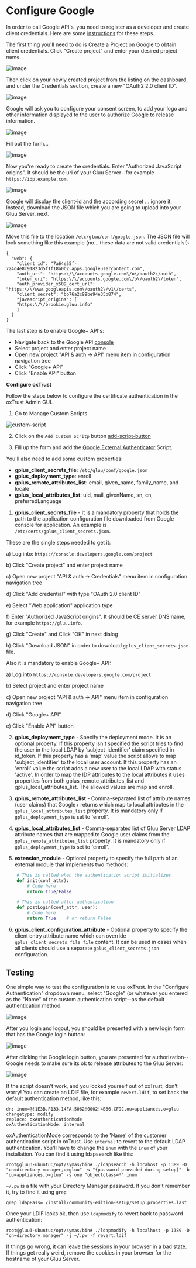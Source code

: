 # Configure Google

In order to call Google API's, you need to register as a developer and
create client credentials. Here are some
[instructions](https://developers.google.com/identity/protocols/OAuth2)
for these steps.

The first thing you'll need to do is Create a Project on Google to obtain
client credentials. Click "Create project" and enter your desired
project name.

![image](../img/admin-guide/multi-factor/01-create-project.png)

Then click on your newly created project from the listing on the
dashboard, and under the Credentials section, create a new "OAuth2 2.0
client ID". 

![image](../img/admin-guide/multi-factor/02-create-oauth2-creds.png)

Google will ask you to configure your consent screen, to add your logo
and other information displayed to the user to authorize Google to
release information.

![image](../img/admin-guide/multi-factor/03-create-oauth2-creds.png)

Fill out the form...

![image](../img/admin-guide/multi-factor/04-configure-authorization-page.png)

Now you're ready to create the credentials. Enter "Authorized JavaScript
origins". It should be the uri of your Gluu Server--for example
`https://idp.example.com`.

![image](../img/admin-guide/multi-factor/05-create-oauth2-creds.png)

Google will display the client-id and the according secret ... ignore
it. Instead, download the JSON file which you are going to upload into
your Gluu Server, next.

![image](../img/admin-guide/multi-factor/06-download_json.png)

Move this file to the location `/etc/gluu/conf/google.json`. The JSON
file will look something like this example (no... these data are not
valid credentials!):

```
{
  "web": {
    "client_id": "7a64e55f-724d4e8c91823d5f1f18a0b2.apps.googleusercontent.com",
    "auth_uri": "https:\/\/accounts.google.com\/o\/oauth2\/auth",
    "token_uri": "https:\/\/accounts.google.com\/o\/oauth2\/token",
    "auth_provider_x509_cert_url": "https:\/\/www.googleapis.com\/oauth2\/v1\/certs",
    "client_secret": "bb76a2c99be94e35b874",
    "javascript_origins": [
    "https:\/\/brookie.gluu.info"
    ]
  }
}
```

The last step is to enable Google+ API's:

- Navigate back to the Google API [console](https://console.developers.google.com/project)
- Select project and enter project name
- Open new project "API & auth -> API" menu item in configuration navigation tree
- Click "Google+ API"
- Click "Enable API" button

**Configure oxTrust**

Follow the steps below to configure the certificate authentication in the oxTrust Admin GUI.

1. Go to Manage Custom Scripts

![custom-script](../img/admin-guide/multi-factor/custom-script.png)

2. Click on the `Add Custom Scritp` button
[add-script-button](../img/admin-guide/multi-factor/add-script-button.png)

3. Fill up the form and add the [Google External Authenticator](./GooglePlusExternalAuthenticator.py) Script.

You'll also need to add some custom properties:

 * __gplus_client_secrets_file__: `/etc/gluu/conf/google.json`
 * __gplus_deployment_type__: enroll
 * __gplus_remote_attributes_list__: email, given_name, family_name, and locale
 * __gplus_local_attributes_list__: uid, mail, givenName, sn, cn, preferredLanguage

1. __gplus_client_secrets_file__ - It is a mandatory property that holds
   the path to the application configuration file downloaded from Google
   console for application. An example is `/etc/certs/gplus_client_secrets.json`.

These are the single steps needed to get it:

a) Log into: `https://console.developers.google.com/project`

b) Click "Create project" and enter project name

c) Open new project "API & auth -> Credentials" menu item in configuration navigation tree

d) Click "Add credential" with type "OAuth 2.0 client ID"

e) Select "Web application" application type

f) Enter "Authorized JavaScript origins". It should be CE server DNS
       name, for example `https://gluu.info`.

g) Click "Create" and Click "OK" in next dialog

h) Click "Download JSON" in order to download
       `gplus_client_secrets.json` file.

Also it is mandatory to enable Google+ API:
    
a) Log into `https://console.developers.google.com/project`
    
b) Select project and enter project name
    
c) Open new project "API & auth -> API" menu item in configuration navigation tree
    
d) Click "Google+ API"
    
e) Click "Enable API" button

2. __gplus_deployment_type__ - Specify the deployment mode. It is an
optional property. If this property isn't specified the script tries to
find the user in the local LDAP by 'subject_identifier' claim specified
in id_token. If this property has a 'map' value the script allows to map
'subject_identifier' to the local user account. If this property has an
'enroll' value the script adds a new user to the local LDAP with status
'active'. In order to map the IDP attributes to the local attributes it
uses properties from both gplus_remote_attributes_list and
gplus_local_attributes_list. The allowed values are map and enroll.

3. __gplus_remote_attributes_list__ - Comma-separated list of attribute
names (user claims) that Google+ returns which map to local attributes
in the `gplus_local_attributes_list` property. It is mandatory only if
`gplus_deployment_type` is set to 'enroll'.

4. __gplus_local_attributes_list__ - Comma-separated list of Gluu Server
LDAP attribute names that are mapped to Google user claims from the
`gplus_remote_attributes_list` property. It is mandatory only if
`gplus_deployment_type` is set to 'enroll'.

5. __extension_module__ - Optional property to specify the full path of
an external module that implements two methods:

```python
    # This is called when the authentication script initializes
    def init(conf_attr):
        # Code here
        return True/False

    # This is called after authentication
    def postLogin(conf_attr, user):
        # Code here
        return True    # or return False
```

6. __gplus_client_configuration_attribute__ - Optional property to
specify the client entry attribute name which can override
`gplus_client_secrets_file file` content. It can be used in cases when
all clients should use a separate `gplus_client_secrets.json`
configuration.

## Testing

One simple way to test the configuration is to use oxTrust. In the
"Configure Authentication" dropdown menu, select "Google" (or whatever
you entered as the "Name" of the custom authentication script--as the
default authentication method.

![image](../img/admin-guide/multi-factor/08-select_default_authentication.png)

After you login and logout, you should be presented with a new login
form that has the Google login button:

![image](../img/admin-guide/multi-factor/09-google-authentication-button.png)

After clicking the Google login button, you are presented for
authorization--Google needs to make sure its ok to release attributes to
the Gluu Server:

![image](../img/admin-guide/multi-factor/10-google-authorization.png)

If the script doesn't work, and you locked yourself out of oxTrust,
don't worry! You can create an LDIF file, for example `revert.ldif`, to
set back the default authentication method, like this:

```
dn: inum=@!1E3B.F133.14FA.5062!0002!4B66.CF9C,ou=appliances,o=gluu
changetype: modify
replace: oxAuthenticationMode
oxAuthenticationMode: internal
```

oxAuthenticationMode corresponds to the 'Name' of the customer
authentication script in oxTrust. Use `internal` to revert to the
default LDAP authentication. You'll have to change the `inum` with the
`inum` of your installation. You can find it using ldapsearch like this:

```
root@gluu3-ubuntu:/opt/symas/bin# ./ldapsearch -h locahost -p 1389 -D "cn=directory manager,o=gluu" -w "{password provided during setup}" -b "ou=appliances,o=gluu" -s one "objectclass=*" inum
```

`~/.pw` is a file with your Directory Manager password. If you don't
remember it, try to find it using `grep`: 

```
grep ldapPass= /install/community-edition-setup/setup.properties.last
```

Once your LDIF looks ok, then use `ldapmodify` to revert back to
password authentication:

```
root@gluu3-ubuntu:/opt/symas/bin# ./ldapmodify -h localhost -p 1389 -D "cn=directory manager" -j ~/.pw -f revert.ldif
```

If things go wrong, it can leave the sessions in your browser in a bad
state. If things get really weird, remove the cookies in your browser
for the hostname of your Gluu Server.